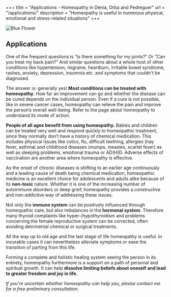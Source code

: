 +++
title = "Applications - Homeopathy in Dénia, Orba and Pedreguer"
url = "/applications/"
description = "Homeopathy is useful in numerous physical, emotional and stress-related situations"
+++

![Blue Flower](/images/yellow_flower.jpg)

## Applications

One of the frequent questions is “Is there something for my joints?” Or “Can you treat my back pain?” And similar questions about a whole host of other conditions like hypertension, migraine, heartburn,  irritable bowel syndrome, rashes, anxiety, depression, insomnia etc. and symptoms that couldn’t be diagnosed.

The answer is: generally yes! **Most conditions can be treated with homeopathy.** How far an improvement can go and whether the disease can be cured depends on the individual person. Even if a cure is not possible, like in severe cancer cases, homeopathy can relieve the pain and improve the person’s overall well-being. Refer to the page about homeopathy to understand its mode of action.

**People of all ages benefit from using homeopathy.** Babies and children can be treated very well and respond quickly to homeopathic treatment, since they normally don’t have a history of chemical medication. This includes physical issues like colics, flu, difficult teething, allergies (hay fever, asthma) and childhood diseases (mumps, measles, scarlet fever) as well as sleeping problems, emotional trauma or AD(H)D. Adverse effects of vaccination are another area where homeopathy is effective.

As the onset of chronic diseases is shifting to an earlier age continuously and a leading cause of death being chemical medication, homeopathic medicine is an excellent choice for adolescents and adults alike because of its **non-toxic** nature. Whether it is one of the increasing number of autoimmune disorders or deep grief, homeopathy provides a constructive and non-addictive way of addressing these issues.

Not only the **immune system** can be positively influenced through homeopathic care, but also imbalances in the **hormonal system**. Therefore many thyroid complaints like hyper-/hypothyroidism and problems concerning the female reproductive system can be corrected, often avoiding detrimental chemical or surgical treatments.

All the way up to old age and the last stage of life homeopathy is useful. In incurable cases it can nevertheless alleviate symptoms or ease the transition of parting from this life.

Forming a complete and holistic healing system seeing the person in its entirety, homeopathy furthermore is a support on a path of personal and spiritual growth. It can help **dissolve limiting beliefs about oneself and lead to greater freedom and joy in life.**

_If you're uncertain whether homeopathy can help you, please contact me for a free preliminary consultation._
